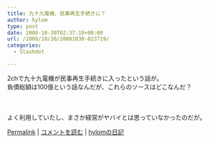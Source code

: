 ```yaml
---
title: 九十九電機、民事再生手続きに？
author: hylom
type: post
date: 2008-10-30T02:37:19+00:00
url: /2008/10/30/20081030-023719/
categories:
  - Slashdot

---
```

2chで九十九電機が民事再生手続きに入ったという話が。   
負債総額は100億という話なんだが、これらのソースはどこなんだ？</br>  
</br>   
よく利用していたし、まさか経営がヤバイとは思っていなかったのだが。 

   [Permalink][1] |    [コメントを読む][2] |    [hylomの日記][3] 

</br>

 [1]: http://slashdot.jp/~hylom/journal/456848
 [2]: http://slashdot.jp/~hylom/journal/456848#acomments
 [3]: http://slashdot.jp/~hylom/journal/
